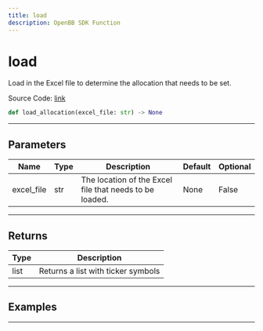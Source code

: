 ```yaml
---
title: load
description: OpenBB SDK Function
---
```


# load

Load in the Excel file to determine the allocation that needs to be set.

Source Code: [link](https://github.com/OpenBB-finance/OpenBBTerminal/tree/main/openbb_terminal/portfolio/portfolio_optimization/excel_model.py#L54)

```python
def load_allocation(excel_file: str) -> None
```
---

## Parameters

| Name | Type | Description | Default | Optional |
| ---- | ---- | ----------- | ------- | -------- |
| excel_file | str | The location of the Excel file that needs to be loaded. | None | False |

---

## Returns

| Type | Description |
| ---- | ----------- |
| list | Returns a list with ticker symbols |

---

## Examples

---

